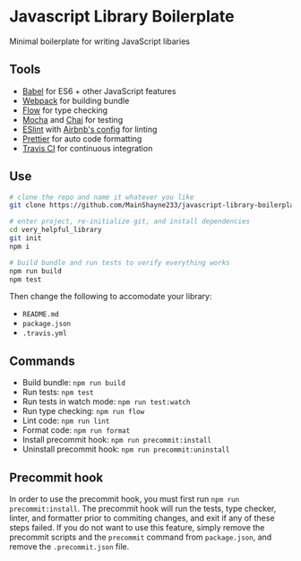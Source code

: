 # Javascript Library Boilerplate

Minimal boilerplate for writing JavaScript libaries

## Tools

* [Babel](https://babeljs.io/) for ES6 + other JavaScript features
* [Webpack](https://webpack.js.org/) for building bundle
* [Flow](https://flow.org/) for type checking
* [Mocha](https://mochajs.org/) and [Chai](http://www.chaijs.com/) for testing
* [ESlint](https://eslint.org/) with [Airbnb's config](https://www.npmjs.com/package/eslint-config-airbnb) for linting
* [Prettier](https://github.com/prettier/prettier) for auto code formatting
* [Travis CI](https://travis-ci.org/) for continuous integration

## Use

```bash
# clone the repo and name it whatever you like
git clone https://github.com/MainShayne233/javascript-library-boilerplate very_helpful_library

# enter project, re-initialize git, and install dependencies
cd very_helpful_library
git init
npm i

# build bundle and run tests to verify everything works
npm run build
npm test
```

Then change the following to accomodate your library:

* `README.md`
* `package.json`
* `.travis.yml`

## Commands

* Build bundle: `npm run build`
* Run tests: `npm test`
* Run tests in watch mode: `npm run test:watch`
* Run type checking: `npm run flow`
* Lint code: `npm run lint`
* Format code: `npm run format`
* Install precommit hook: `npm run precommit:install`
* Uninstall precommit hook: `npm run precommit:uninstall`

## Precommit hook

In order to use the precommit hook, you must first run `npm run precommit:install`.
The precommit hook will run the tests, type checker, linter, and formatter
prior to commiting changes, and exit if any of these steps failed. If you
do not want to use this feature, simply remove the precommit scripts and the
`precommit` command from `package.json`, and remove the `.precommit.json` file.


